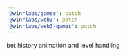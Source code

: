 ```yaml
---
'@winrlabs/games': patch
'@winrlabs/web3': patch
'@winrlabs/web3-games': patch
---
```


bet history animation and level handling

